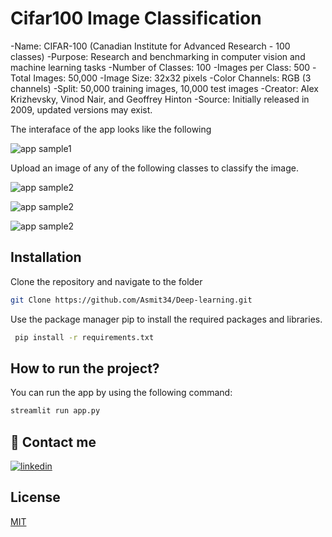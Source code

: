 
#  Cifar100 Image Classification

-Name: CIFAR-100 (Canadian Institute for Advanced Research - 100 classes)
-Purpose: Research and benchmarking in computer vision and machine learning tasks
-Number of Classes: 100
-Images per Class: 500
-Total Images: 50,000
-Image Size: 32x32 pixels
-Color Channels: RGB (3 channels)
-Split: 50,000 training images, 10,000 test images
-Creator: Alex Krizhevsky, Vinod Nair, and Geoffrey Hinton
-Source: Initially released in 2009, updated versions may exist.










 
 The interaface of the app looks like the following

![app sample1](https://imgur.com/HRj9GGM.png)

Upload an image of any of the following classes to classify the image.

![app sample2](https://imgur.com/8BNXvUF.png)

![app sample2](https://imgur.com/UOk7qzX.png)

![app sample2](https://imgur.com/Acc7cwm.png)



## Installation

Clone the repository and navigate to the folder

```bash
git Clone https://github.com/Asmit34/Deep-learning.git
```

Use the package manager pip to install the required packages and libraries.

```bash
 pip install -r requirements.txt
```


## How to run the project?
You can run the app by using the following command:

```bash
streamlit run app.py
```
## 🔗 Contact me

[![linkedin](https://img.shields.io/badge/linkedin-0A66C2?style=for-the-badge&logo=linkedin&logoColor=white)](https://www.linkedin.com/in/asmit-oli-b88b8a270/)

## License

[MIT](https://choosealicense.com/licenses/mit/)

